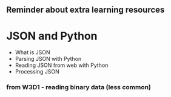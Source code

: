 ## Reminder about extra learning resources

# JSON and Python

* What is JSON
* Parsing JSON with Python
* Reading JSON from web with Python
* Processing JSON

### from W3D1 - reading binary data (less common)
